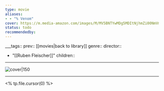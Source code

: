 ```yaml
---
type: movie
aliases:
- - "% Venom"
cover: https://m.media-amazon.com/images/M/MV5BNTYwMDg5MDItNjhmZi00NmVmLThjNWItMmNkMjVkMWRhNzI2XkEyXkFqcGc@._V1_SX300.jpg
status: todo
recommendedby:
---
```

___tags:: prev:: [[movies|back to library]]
genre::
director:: 
  - "[[Ruben Fleischer]]"
children::
___
![cover|150](https://m.media-amazon.com/images/M/MV5BNTYwMDg5MDItNjhmZi00NmVmLThjNWItMmNkMjVkMWRhNzI2XkEyXkFqcGc@._V1_SX300.jpg)
___
<% tp.file.cursor(0) %>
